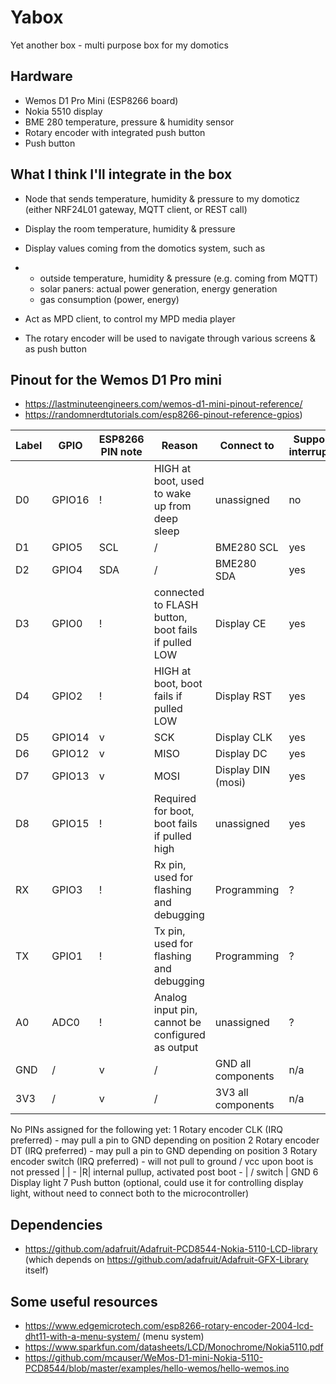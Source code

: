 # Yabox
Yet another box - multi purpose box for my domotics

## Hardware
- Wemos D1 Pro Mini (ESP8266 board)
- Nokia 5510 display
- BME 280 temperature, pressure & humidity sensor
- Rotary encoder with integrated push button
- Push button

## What I think I'll integrate in the box
- Node that sends temperature, humidity & pressure to my domoticz (either NRF24L01 gateway, MQTT client, or REST call)
- Display the room temperature, humidity & pressure
- Display values coming from the domotics system, such as
- - outside temperature, humidity & pressure (e.g. coming from MQTT)
  - solar paners: actual power generation, energy generation
  - gas consumption (power, energy)
 
- Act as MPD client, to control my MPD media player
- The rotary encoder will be used to navigate through various screens & as push button

## Pinout for the Wemos D1 Pro mini

- https://lastminuteengineers.com/wemos-d1-mini-pinout-reference/
- https://randomnerdtutorials.com/esp8266-pinout-reference-gpios)

|Label|GPIO|ESP8266 PIN note|Reason|Connect to|Support interrupts|
|-----|----|------------|------|----------|------------------|
|D0|GPIO16|!|HIGH at boot, used to wake up from deep sleep|unassigned|no|
|D1|GPIO5|SCL|/|BME280 SCL|yes|
|D2|GPIO4|SDA|/|BME280 SDA|yes|
|D3|GPIO0|!|connected to FLASH button, boot fails if pulled LOW|Display CE|yes|
|D4|GPIO2|!|HIGH at boot, boot fails if pulled LOW|Display RST|yes|
|D5|GPIO14|v|SCK|Display CLK|yes|
|D6|GPIO12|v|MISO|Display DC|yes|
|D7|GPIO13|v|MOSI|Display DIN (mosi)|yes|
|D8|GPIO15|!|Required for boot, boot fails if pulled high|unassigned|yes|
|RX|GPIO3|!|Rx pin, used for flashing and debugging|Programming|?|
|TX|GPIO1|!|Tx pin, used for flashing and debugging|Programming|?|
|A0|ADC0|!|Analog input pin, cannot be configured as output|unassigned|?|
|GND|/|v|/|GND all components|n/a|
|3V3|/|v|/|3V3 all components|n/a|


No PINs assigned for the following yet:
1 Rotary encoder CLK (IRQ preferred) - may pull a pin to GND depending on position
2 Rotary encoder DT (IRQ preferred) - may pull a pin to GND depending on position
3 Rotary encoder switch (IRQ preferred) - will not pull to ground / vcc upon boot is not pressed
     |
     |
     -
    |R| internal pullup, activated post boot
     -
     |
      / switch
     |
    GND
6 Display light
7 Push button (optional, could use it for controlling display light, without need to connect both to the microcontroller)

## Dependencies

- https://github.com/adafruit/Adafruit-PCD8544-Nokia-5110-LCD-library (which depends on https://github.com/adafruit/Adafruit-GFX-Library itself)

## Some useful resources

- https://www.edgemicrotech.com/esp8266-rotary-encoder-2004-lcd-dht11-with-a-menu-system/ (menu system)
- https://www.sparkfun.com/datasheets/LCD/Monochrome/Nokia5110.pdf
- https://github.com/mcauser/WeMos-D1-mini-Nokia-5110-PCD8544/blob/master/examples/hello-wemos/hello-wemos.ino
